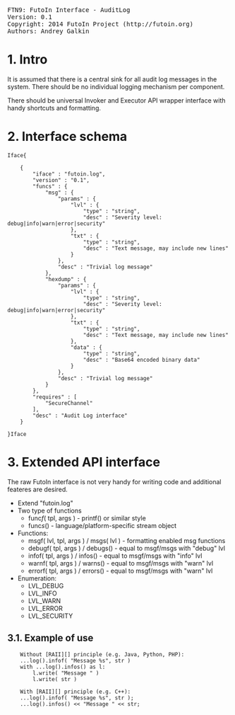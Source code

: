 <pre>
FTN9: FutoIn Interface - AuditLog
Version: 0.1
Copyright: 2014 FutoIn Project (http://futoin.org)
Authors: Andrey Galkin
</pre>

# 1. Intro

It is assumed that there is a central sink for all audit log
messages in the system. There should be no individual logging
mechanism per component.

There should be universal Invoker and Executor API wrapper interface
with handy shortcuts and formatting.

# 2. Interface schema

`Iface{`

        {
            "iface" : "futoin.log",
            "version" : "0.1",
            "funcs" : {
                "msg" : {
                    "params" : {
                        "lvl" : {
                            "type" : "string",
                            "desc" : "Severity level: debug|info|warn|error|security"
                        },
                        "txt" : {
                            "type" : "string",
                            "desc" : "Text message, may include new lines"
                        }
                    },
                    "desc" : "Trivial log message"
                },
                "hexdump" : {
                    "params" : {
                        "lvl" : {
                            "type" : "string",
                            "desc" : "Severity level: debug|info|warn|error|security"
                        },
                        "txt" : {
                            "type" : "string",
                            "desc" : "Text message, may include new lines"
                        },
                        "data" : {
                            "type" : "string",
                            "desc" : "Base64 encoded binary data"
                        }
                    },
                    "desc" : "Trivial log message"
                }
            },
            "requires" : [
                "SecureChannel"
            ],
            "desc" : "Audit Log interface"
        }

`}Iface`

# 3. Extended API interface

The raw FutoIn interface is not very handy for writing code and additional
feateres are desired.

* Extend "futoin.log"
* Two type of functions
    * func*f*( tpl, args ) - printf() or similar style
    * func*s*() - language/platform-specific stream object
* Functions:
    * msgf( lvl, tpl, args ) / msgs( lvl ) - formatting enabled msg functions
    * debugf( tpl, args ) / debugs() - equal to msgf/msgs with "debug" lvl
    * infof( tpl, args ) / infos() - equal to msgf/msgs with "info" lvl
    * warnf( tpl, args ) / warns() - equal to msgf/msgs with "warn" lvl
    * errorf( tpl, args ) / errors() - equal to msgf/msgs with "warn" lvl
* Enumeration:
    * LVL_DEBUG
    * LVL_INFO
    * LVL_WARN
    * LVL_ERROR
    * LVL_SECURITY

## 3.1. Example of use


        Without [RAII][] principle (e.g. Java, Python, PHP):
        ...log().infof( "Message %s", str )
        with ...log().infos() as l:
            l.write( "Message " )
            l.write( str )

        With [RAII][] principle (e.g. C++):
        ...log().infof( "Message %s", str );
        ...log().infos() << "Message " << str;

[RAII]: http://en.wikipedia.org/wiki/Resource_Acquisition_Is_Initialization "Resource Acquisition Is Initialization"

